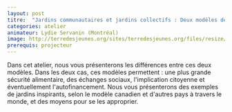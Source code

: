 ```yaml
---
layout: post
titre:  "Jardins communautaires et jardins collectifs : Deux modèles de jardins à vocation sociale"
categories: atelier
animateur: Lydie Servanin (Montréal)
image: http://terredesjeunes.org/sites/terredesjeunes.org/files/resize/DSCF1544-367x259.JPG
prerequis: projecteur
---
```

Dans cet atelier, nous vous présenterons les différences entre ces deux modèles. Dans les deux cas, ces modèles permettent : une plus grande sécurité alimentaire, des échanges sociaux, l'implication citoyenne et éventuellement l'autofinancement.
Nous vous présenterons des exemples de jardins inspirants, selon le modèle canadien et d'autres pays à travers le monde, et des moyens pour se les approprier.
